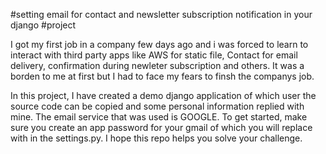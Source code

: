 #setting email for contact and newsletter subscription notification in your django #project

I got my first job in a company few days ago and i was forced to learn to interact with third party apps like AWS for static file, Contact for email delivery, confirmation during newleter subscription and others. It was a borden to me at first but I had to face my fears to finsh the companys job.

In this project, I have created a demo django application of which user the source code can be copied and some personal information replied with mine. The email service that was used is GOOGLE. To get started,  make sure you create an app password for your gmail of which you will replace with in the settings.py. I hope this repo helps you solve your challenge. 
